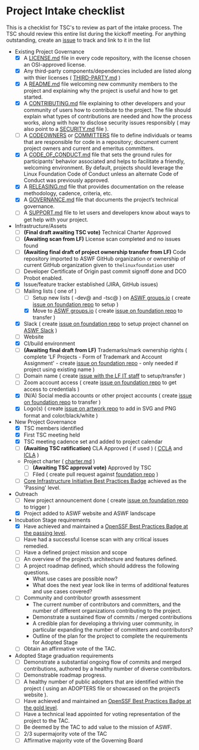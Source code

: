 # Project Intake checklist

This is a checklist for TSC's to review as part of the intake process. The TSC should review this entire list during the kickoff meeting. For anything outstanding, create an [issue](../issues) to track and link to it in the list

- Existing Project Governance
  - [X] A [LICENSE.md](../LICENSE.md) file in every code repository, with the license chosen an OSI-approved license.
  - [X] Any third-party components/dependencies included are listed along with thier licenses ( [THIRD-PARTY.md](../THIRD-PARTY.md) )
  - [X] A [README.md](../README.md) file welcoming new community members to the project and explaining why the project is useful and how to get started.
  - [X] A [CONTRIBUTING.md](../CONTRIBUTING.md) file explaining to other developers and your community of users how to contribute to the project. The file should explain what types of contributions are needed and how the process works, along with how to disclose security issues responsibly ( may also point to a [SECURITY.md](../SECURITY.md) file ).
  - [ ] A [CODEOWNERS](../CODEOWNERS) or [COMMITTERS](../COMMITERS.csv) file to define individuals or teams that are responsible for code in a repository; document current project owners and current and emeritus committers.
  - [X] A [CODE_OF_CONDUCT.md](../CODE_OF_CONDUCT.md) file that sets the ground rules for participants’ behavior associated and helps to facilitate a friendly, welcoming environment. By default, projects should leverage the Linux Foundation Code of Conduct unless an alternate Code of Conduct was previously approved.
  - [X] A [RELEASING.md](../RELEASING.md) file that provides documentation on the release methodology, cadence, criteria, etc.
  - [X] A [GOVERNANCE.md](../GOVERNANCE.md) file that documents the project’s technical governance.
  - [ ] A [SUPPORT.md](../SUPPORT.md) file to let users and developers know about ways to get help with your project.
- Infrastructure/Assets
  - [ ] **(Final draft awaiting TSC vote)** Technical Charter Approved
  - [ ] **(Awaiting scan from LF)** License scan completed and no issues found
  - [ ] **(Awaiting final draft of project ownership transfer from LF)** Code repository imported to ASWF GitHub organization or ownership of current GitHub organization given to `thelinuxfoundation` user
  - [ ] Developer Certificate of Origin past commit signoff done and DCO Probot enabled.
  - [X] Issue/feature tracker established (JIRA, GitHub issues)
  - [ ] Mailing lists ( one of )
    - [ ] Setup new lists ( -dev@ and -tsc@ ) on [ASWF groups.io](https://lists.aswf.io) ( create [issue on foundation repo](https://github.com/AcademySoftwareFoundation/foundation/issues/new) to setup )
    - [X] Move to [ASWF groups.io](https://lists.aswf.io) ( create [issue on foundation repo](https://github.com/AcademySoftwareFoundation/foundation/issues/new) to transfer )
  - [X] Slack ( create [issue on foundation repo](https://github.com/AcademySoftwareFoundation/foundation/issues/new) to setup project channel on [ASWF Slack](https://slack.aswf.io) )
  - [ ] Website
  - [X] CI/build environment
  - [ ] **(Awaiting final draft from LF)** Trademarks/mark ownership rights ( complete 'LF Projects - Form of Trademark and Account Assignment' - create [issue on foundation repo](https://github.com/AcademySoftwareFoundation/foundation/issues/new) - only needed if project using existing name )
  - [ ] Domain name	( create [issue with the LF IT staff](https://jira.linuxfoundation.org/plugins/servlet/theme/portal/2/group/19) to setup/transfer )
  - [ ] Zoom account access ( create [issue on foundation repo](https://github.com/AcademySoftwareFoundation/foundation/issues/new) to get access to credentials )
  - [X] (N/A) Social media accounts or other project accounts	( create [issue on foundation repo](https://github.com/AcademySoftwareFoundation/foundation/issues/new) to transfer )
  - [X] Logo(s)	( create [issue on artwork repo](https://github.com/AcademySoftwareFoundation/artwork/issues/new) to add in SVG and PNG format and color/black/white )
- New Project Governance
  - [X] TSC members identified
  - [X] First TSC meeting held
  - [X] TSC meeting cadence set and added to project calendar
  - [ ] **(Awaiting TSC ratification)** CLA Approved ( if used ) ( [CCLA](CLA-corporate.md) and [ICLA](CLA-individual.md) )
  - Project charter	( [charter.md](charter.md) )
    - [ ] **(Awaiting TSC approval vote)** Approved by TSC
    - [ ] Filed ( create pull request against [foundation repo](https://github.com/AcademySoftwareFoundation/foundation) )
  - [ ] [Core Infrastructure Initiative Best Practices Badge](https://bestpractices.coreinfrastructure.org/) achieved as the 'Passing' level.
- Outreach
  - [ ] New project announcement done ( create [issue on foundation repo](https://github.com/AcademySoftwareFoundation/foundation/issues/new) to trigger )
  - [X] Project added to ASWF website and ASWF landscape
- Incubation Stage requirements
  - [X] Have achieved and maintained a [OpenSSF Best Practices Badge at the passing level](https://bestpractices.coreinfrastructure.org/en/criteria).
  - [ ] Have had a successful license scan with any critical issues remedied.
  - [ ] Have a defined project mission and scope
  - [ ] An overview of the project’s architecture and features defined.
  - [ ] A project roadmap defined, which should address the following questions.
    - What use cases are possible now?
    - What does the next year look like in terms of additional features and use cases covered?
  - [ ] Community and contributor growth assessment
    - The current number of contributors and committers, and the number of different organizations contributing to the project.
    - Demonstrate a sustained flow of commits / merged contributions
    - A credible plan for developing a thriving user community, in particular expanding the number of committers and contributors?
    - Outline of the plan for the project to complete the requirements for Adopted Stage
  - [ ] Obtain an affirmative vote of the TAC.
- Adopted Stage graduation requirements
  - [ ] Demonstrate a substantial ongoing flow of commits and merged contributions, authored by a healthy number of diverse contributors.
  - [ ] Demonstrable roadmap progress.
  - [ ] A healthy number of public adopters that are identified within the project ( using an ADOPTERS file or showcased on the project’s website ).
  - [ ] Have achieved and maintained an [OpenSSF Best Practices Badge at the gold level](https://bestpractices.coreinfrastructure.org/en/criteria/2).
  - [ ] Have a technical lead appointed for voting representation of the project to the TAC.
  - [ ] Be deemed by the TAC to add value to the mission of ASWF.
  - [ ] 2/3 supermajority vote of the TAC
  - [ ] Affirmative majority vote of the Governing Board
